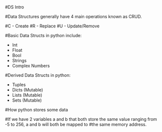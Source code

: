 #DS Intro

#Data Structures generally have 4 main operations known as CRUD.

#C - Create 
#R - Replace
#U - Update/Remove


#Basic Data Structs in python include:

- Int
- Float
- Bool
- Strings
- Complex Numbers

#Derived Data Structs in python:

- Tuples
- Dicts (Mutable)
- Lists (Mutable)
- Sets  (Mutable)


#How python stores some data

#If we have 2 variables a and b that both store the same value ranging from -5 to 256, a and b will both be mapped to
#the same memory address.
